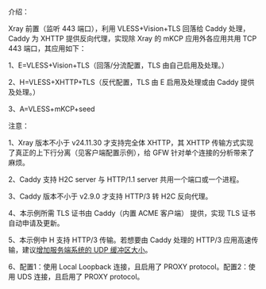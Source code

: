 介绍：

Xray 前置（监听 443 端口），利用 VLESS+Vision+TLS 回落给 Caddy 处理，Caddy 为 XHTTP 提供反向代理，实现除 Xray 的 mKCP 应用外各应用共用 TCP 443 端口，其应用如下：

1、E=VLESS+Vision+TLS（回落/分流配置，TLS 由自己启用及处理。）

2、H=VLESS+XHTTP+TLS（反代配置，TLS 由 E 启用及处理或由 Caddy 提供及处理。）

3、A=VLESS+mKCP+seed

注意：

1、Xray 版本不小于 v24.11.30 才支持完全体 XHTTP，其 XHTTP 传输方式实现了真正的上下行分离（见客户端配置示例），给 GFW 针对单个连接的分析带来了麻烦。

2、Caddy 支持 H2C server 与 HTTP/1.1 server 共用一个端口或一个进程。

3、Caddy 版本不小于 v2.9.0 才支持 HTTP/3 转 H2C 反向代理。

4、本示例所需 TLS 证书由 Caddy（内置 ACME 客户端） 提供，实现 TLS 证书自动申请及更新。

5、本示例中 H 支持 HTTP/3 传输。若想要由 Caddy 处理的 HTTP/3 应用高速传输，建议[增加服务端系统的 UDP 缓冲区大小](https://github.com/quic-go/quic-go/wiki/UDP-Buffer-Sizes)。

6、配置1：使用 Local Loopback 连接，且启用了 PROXY protocol。配置2：使用 UDS 连接，且启用了 PROXY protocol。
